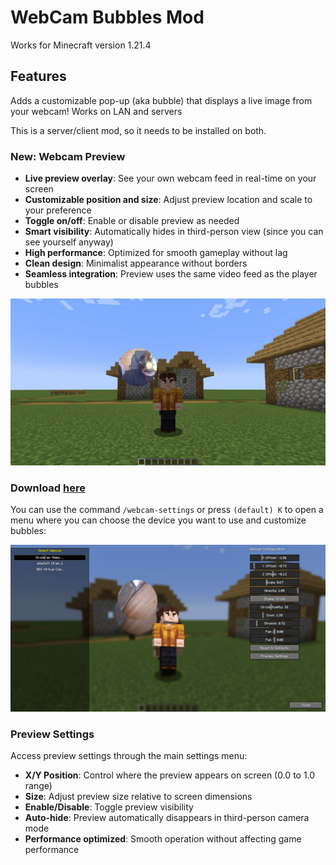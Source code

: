 # WebCam Bubbles Mod 

Works for Minecraft version 1.21.4


## Features

Adds a customizable pop-up (aka bubble) that displays a live image from your webcam!
Works on LAN and servers

This is a server/client mod, so it needs to be installed on both.

### New: Webcam Preview
- **Live preview overlay**: See your own webcam feed in real-time on your screen
- **Customizable position and size**: Adjust preview location and scale to your preference
- **Toggle on/off**: Enable or disable preview as needed
- **Smart visibility**: Automatically hides in third-person view (since you can see yourself anyway)
- **High performance**: Optimized for smooth gameplay without lag
- **Clean design**: Minimalist appearance without borders
- **Seamless integration**: Preview uses the same video feed as the player bubbles

![Screenshot of webcam](https://github.com/bUmmy1337/WebCamMod/blob/master/screenshots/photo_2025-06-28_19-08-51.jpg)


### Download [here](https://modrinth.com/project/webcam)

You can use the command `/webcam-settings` or press `(default) K` to open a menu where you can choose the device you want to use and customize bubbles:

![Screenshot of menu](https://github.com/bUmmy1337/WebCamMod/blob/master/screenshots/photo_2025-06-28_19-08-57.jpg)

### Preview Settings
Access preview settings through the main settings menu:
- **X/Y Position**: Control where the preview appears on screen (0.0 to 1.0 range)
- **Size**: Adjust preview size relative to screen dimensions
- **Enable/Disable**: Toggle preview visibility
- **Auto-hide**: Preview automatically disappears in third-person camera mode
- **Performance optimized**: Smooth operation without affecting game performance